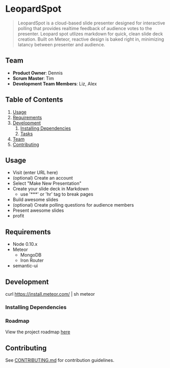 # LeopardSpot

> LeopardSpot is a cloud-based slide presenter designed for interactive polling that provides realtime feedback of audience votes to the presenter. Leopard spot utlizes markdown for quick, clean slide deck creation. Built on Meteor, reactive design is baked right in, minimizing latancy between presenter and audience. 

## Team

  - __Product Owner__: Dennis
  - __Scrum Master__: Tim
  - __Development Team Members__: Liz, Alex

## Table of Contents

1. [Usage](#Usage)
1. [Requirements](#requirements)
1. [Development](#development)
    1. [Installing Dependencies](#installing-dependencies)
    1. [Tasks](#tasks)
1. [Team](#team)
1. [Contributing](#contributing)

## Usage

- Visit (enter URL here)
- (optional) Create an account
- Select "Make New Presentation"
- Create your slide deck in Markdown
  - use '***' or 'hr' tag to break pages
- Build awesome slides
- (optional) Create polling questions for audience members
- Present awesome slides
- profit

## Requirements

- Node 0.10.x
- Meteor 
  - MongoDB
  - Iron Router
- semantic-ui

## Development
  curl https://install.meteor.com/ | sh
  meteor

### Installing Dependencies


### Roadmap

View the project roadmap [here](LINK_TO_PROJECT_ISSUES)


## Contributing

See [CONTRIBUTING.md](CONTRIBUTING.md) for contribution guidelines.
